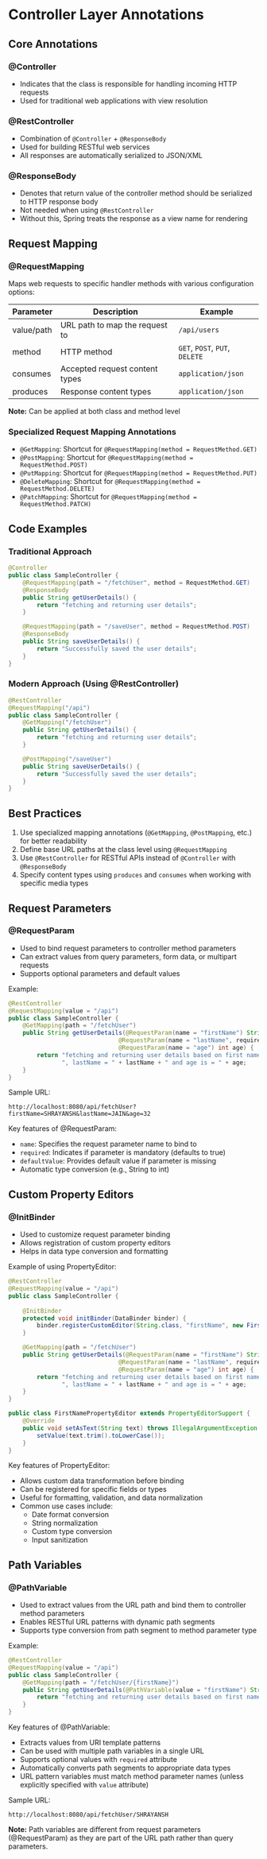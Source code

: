 # Controller Layer Annotations

## Core Annotations

### @Controller
- Indicates that the class is responsible for handling incoming HTTP requests
- Used for traditional web applications with view resolution

### @RestController
- Combination of `@Controller` + `@ResponseBody`
- Used for building RESTful web services
- All responses are automatically serialized to JSON/XML

### @ResponseBody
- Denotes that return value of the controller method should be serialized to HTTP response body
- Not needed when using `@RestController`
- Without this, Spring treats the response as a view name for rendering

## Request Mapping

### @RequestMapping
Maps web requests to specific handler methods with various configuration options:

| Parameter | Description | Example |
|-----------|-------------|---------|
| value/path | URL path to map the request to | `/api/users` |
| method | HTTP method | `GET`, `POST`, `PUT`, `DELETE` |
| consumes | Accepted request content types | `application/json` |
| produces | Response content types | `application/json` |

**Note:** Can be applied at both class and method level

### Specialized Request Mapping Annotations
- `@GetMapping`: Shortcut for `@RequestMapping(method = RequestMethod.GET)`
- `@PostMapping`: Shortcut for `@RequestMapping(method = RequestMethod.POST)`
- `@PutMapping`: Shortcut for `@RequestMapping(method = RequestMethod.PUT)`
- `@DeleteMapping`: Shortcut for `@RequestMapping(method = RequestMethod.DELETE)`
- `@PatchMapping`: Shortcut for `@RequestMapping(method = RequestMethod.PATCH)`


## Code Examples

### Traditional Approach
```java
@Controller
public class SampleController {
    @RequestMapping(path = "/fetchUser", method = RequestMethod.GET)
    @ResponseBody
    public String getUserDetails() {
        return "fetching and returning user details";
    }

    @RequestMapping(path = "/saveUser", method = RequestMethod.POST)
    @ResponseBody
    public String saveUserDetails() {
        return "Successfully saved the user details";
    }
}
```

### Modern Approach (Using @RestController)
```java
@RestController
@RequestMapping("/api")
public class SampleController {
    @GetMapping("/fetchUser")
    public String getUserDetails() {
        return "fetching and returning user details";
    }

    @PostMapping("/saveUser")
    public String saveUserDetails() {
        return "Successfully saved the user details";
    }
}
```

## Best Practices
1. Use specialized mapping annotations (`@GetMapping`, `@PostMapping`, etc.) for better readability
2. Define base URL paths at the class level using `@RequestMapping`
3. Use `@RestController` for RESTful APIs instead of `@Controller` with `@ResponseBody`
4. Specify content types using `produces` and `consumes` when working with specific media types


## Request Parameters

### @RequestParam
- Used to bind request parameters to controller method parameters
- Can extract values from query parameters, form data, or multipart requests
- Supports optional parameters and default values

Example:
```java
@RestController
@RequestMapping(value = "/api")
public class SampleController {
    @GetMapping(path = "/fetchUser")
    public String getUserDetails(@RequestParam(name = "firstName") String firstName,
                               @RequestParam(name = "lastName", required = false) String lastName,
                               @RequestParam(name = "age") int age) {
        return "fetching and returning user details based on first name = " + firstName + 
               ", lastName = " + lastName + " and age is = " + age;
    }
}
```

Sample URL:
```
http://localhost:8080/api/fetchUser?firstName=SHRAYANSH&lastName=JAIN&age=32
```

Key features of @RequestParam:
- `name`: Specifies the request parameter name to bind to
- `required`: Indicates if parameter is mandatory (defaults to true)
- `defaultValue`: Provides default value if parameter is missing
- Automatic type conversion (e.g., String to int)

## Custom Property Editors

### @InitBinder
- Used to customize request parameter binding
- Allows registration of custom property editors
- Helps in data type conversion and formatting

Example of using PropertyEditor:
```java
@RestController
@RequestMapping(value = "/api")
public class SampleController {
    
    @InitBinder
    protected void initBinder(DataBinder binder) {
        binder.registerCustomEditor(String.class, "firstName", new FirstNamePropertyEditor());
    }

    @GetMapping(path = "/fetchUser")
    public String getUserDetails(@RequestParam(name = "firstName") String firstName,
                               @RequestParam(name = "lastName", required = false) String lastName,
                               @RequestParam(name = "age") int age) {
        return "fetching and returning user details based on first name = " + firstName + 
               ", lastName = " + lastName + " and age is = " + age;
    }
}

public class FirstNamePropertyEditor extends PropertyEditorSupport {
    @Override
    public void setAsText(String text) throws IllegalArgumentException {
        setValue(text.trim().toLowerCase());
    }
}
```

Key features of PropertyEditor:
- Allows custom data transformation before binding
- Can be registered for specific fields or types
- Useful for formatting, validation, and data normalization
- Common use cases include:
  - Date format conversion
  - String normalization
  - Custom type conversion
  - Input sanitization

## Path Variables

### @PathVariable
- Used to extract values from the URL path and bind them to controller method parameters
- Enables RESTful URL patterns with dynamic path segments
- Supports type conversion from path segment to method parameter type

Example:
```java
@RestController
@RequestMapping(value = "/api")
public class SampleController {
    @GetMapping(path = "/fetchUser/{firstName}")
    public String getUserDetails(@PathVariable(value = "firstName") String firstName) {
        return "fetching and returning user details based on first name = " + firstName;
    }
}
```

Key features of @PathVariable:
- Extracts values from URI template patterns
- Can be used with multiple path variables in a single URL
- Supports optional values with `required` attribute
- Automatically converts path segments to appropriate data types
- URL pattern variables must match method parameter names (unless explicitly specified with `value` attribute)

Sample URL:
```
http://localhost:8080/api/fetchUser/SHRAYANSH
```

**Note:** Path variables are different from request parameters (@RequestParam) as they are part of the URL path rather than query parameters.




